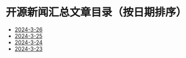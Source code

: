 # 开源新闻汇总文章目录（按日期排序）
- [2024-3-26](./20240326/)
- [2024-3-25](./20240325/)
- [2024-3-24](./20240324/)
- [2024-3-23](./20240323/)

